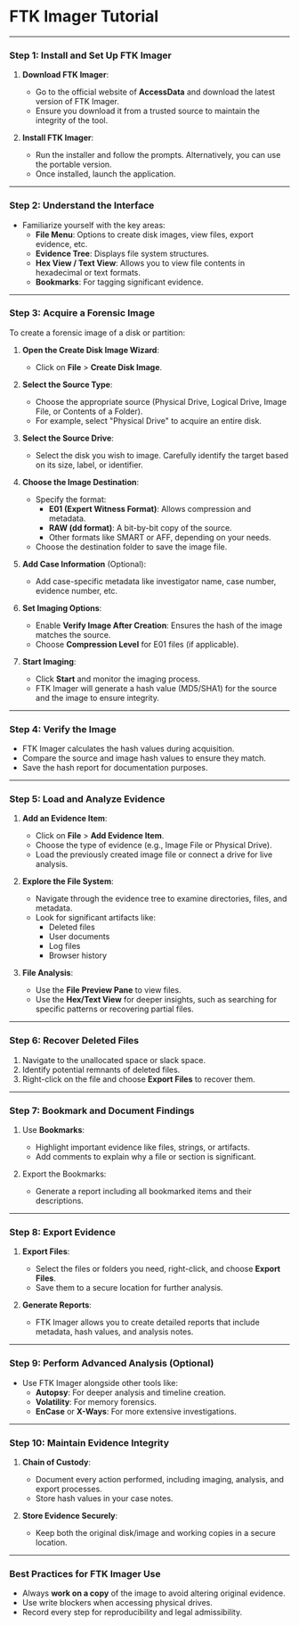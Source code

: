 # FTK Imager Tutorial

---

### **Step 1: Install and Set Up FTK Imager**
1. **Download FTK Imager**:
   - Go to the official website of **AccessData** and download the latest version of FTK Imager.
   - Ensure you download it from a trusted source to maintain the integrity of the tool.

2. **Install FTK Imager**:
   - Run the installer and follow the prompts. Alternatively, you can use the portable version.
   - Once installed, launch the application.

---

### **Step 2: Understand the Interface**
- Familiarize yourself with the key areas:
  - **File Menu**: Options to create disk images, view files, export evidence, etc.
  - **Evidence Tree**: Displays file system structures.
  - **Hex View / Text View**: Allows you to view file contents in hexadecimal or text formats.
  - **Bookmarks**: For tagging significant evidence.

---

### **Step 3: Acquire a Forensic Image**
To create a forensic image of a disk or partition:
1. **Open the Create Disk Image Wizard**:
   - Click on **File** > **Create Disk Image**.

2. **Select the Source Type**:
   - Choose the appropriate source (Physical Drive, Logical Drive, Image File, or Contents of a Folder).
   - For example, select "Physical Drive" to acquire an entire disk.

3. **Select the Source Drive**:
   - Select the disk you wish to image. Carefully identify the target based on its size, label, or identifier.

4. **Choose the Image Destination**:
   - Specify the format: 
     - **E01 (Expert Witness Format)**: Allows compression and metadata.
     - **RAW (dd format)**: A bit-by-bit copy of the source.
     - Other formats like SMART or AFF, depending on your needs.
   - Choose the destination folder to save the image file.

5. **Add Case Information** (Optional):
   - Add case-specific metadata like investigator name, case number, evidence number, etc.

6. **Set Imaging Options**:
   - Enable **Verify Image After Creation**: Ensures the hash of the image matches the source.
   - Choose **Compression Level** for E01 files (if applicable).

7. **Start Imaging**:
   - Click **Start** and monitor the imaging process.
   - FTK Imager will generate a hash value (MD5/SHA1) for the source and the image to ensure integrity.

---

### **Step 4: Verify the Image**
- FTK Imager calculates the hash values during acquisition.
- Compare the source and image hash values to ensure they match.
- Save the hash report for documentation purposes.

---

### **Step 5: Load and Analyze Evidence**
1. **Add an Evidence Item**:
   - Click on **File** > **Add Evidence Item**.
   - Choose the type of evidence (e.g., Image File or Physical Drive).
   - Load the previously created image file or connect a drive for live analysis.

2. **Explore the File System**:
   - Navigate through the evidence tree to examine directories, files, and metadata.
   - Look for significant artifacts like:
     - Deleted files
     - User documents
     - Log files
     - Browser history

3. **File Analysis**:
   - Use the **File Preview Pane** to view files.
   - Use the **Hex/Text View** for deeper insights, such as searching for specific patterns or recovering partial files.

---

### **Step 6: Recover Deleted Files**
1. Navigate to the unallocated space or slack space.
2. Identify potential remnants of deleted files.
3. Right-click on the file and choose **Export Files** to recover them.

---

### **Step 7: Bookmark and Document Findings**
1. Use **Bookmarks**:
   - Highlight important evidence like files, strings, or artifacts.
   - Add comments to explain why a file or section is significant.

2. Export the Bookmarks:
   - Generate a report including all bookmarked items and their descriptions.

---

### **Step 8: Export Evidence**
1. **Export Files**:
   - Select the files or folders you need, right-click, and choose **Export Files**.
   - Save them to a secure location for further analysis.

2. **Generate Reports**:
   - FTK Imager allows you to create detailed reports that include metadata, hash values, and analysis notes.

---

### **Step 9: Perform Advanced Analysis (Optional)**
- Use FTK Imager alongside other tools like:
  - **Autopsy**: For deeper analysis and timeline creation.
  - **Volatility**: For memory forensics.
  - **EnCase** or **X-Ways**: For more extensive investigations.

---

### **Step 10: Maintain Evidence Integrity**
1. **Chain of Custody**:
   - Document every action performed, including imaging, analysis, and export processes.
   - Store hash values in your case notes.

2. **Store Evidence Securely**:
   - Keep both the original disk/image and working copies in a secure location.

---

### **Best Practices for FTK Imager Use**
- Always **work on a copy** of the image to avoid altering original evidence.
- Use write blockers when accessing physical drives.
- Record every step for reproducibility and legal admissibility.
